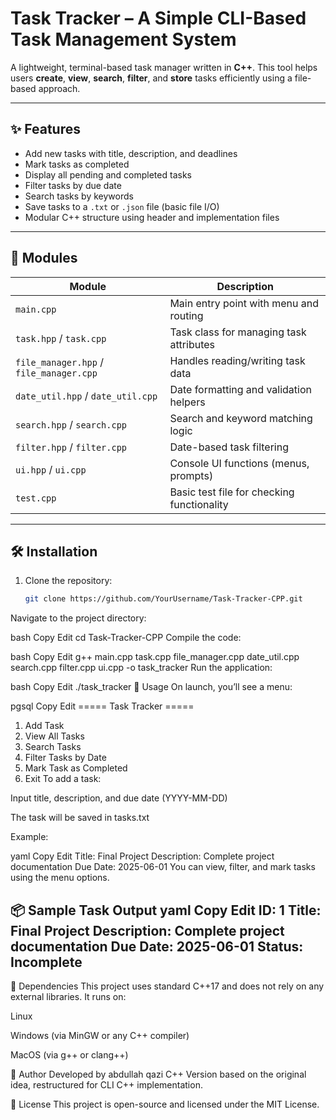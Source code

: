 
# Task Tracker – A Simple CLI-Based Task Management System

A lightweight, terminal-based task manager written in **C++**. This tool helps users **create**, **view**, **search**, **filter**, and **store** tasks efficiently using a file-based approach.

---

## ✨ Features

- Add new tasks with title, description, and deadlines
- Mark tasks as completed
- Display all pending and completed tasks
- Filter tasks by due date
- Search tasks by keywords
- Save tasks to a `.txt` or `.json` file (basic file I/O)
- Modular C++ structure using header and implementation files

---

## 📁 Modules

| Module | Description |
|--------|-------------|
| `main.cpp` | Main entry point with menu and routing |
| `task.hpp` / `task.cpp` | Task class for managing task attributes |
| `file_manager.hpp` / `file_manager.cpp` | Handles reading/writing task data |
| `date_util.hpp` / `date_util.cpp` | Date formatting and validation helpers |
| `search.hpp` / `search.cpp` | Search and keyword matching logic |
| `filter.hpp` / `filter.cpp` | Date-based task filtering |
| `ui.hpp` / `ui.cpp` | Console UI functions (menus, prompts) |
| `test.cpp` | Basic test file for checking functionality |

---

## 🛠️ Installation

1. Clone the repository:
   ```bash
   git clone https://github.com/YourUsername/Task-Tracker-CPP.git
Navigate to the project directory:

bash
Copy
Edit
cd Task-Tracker-CPP
Compile the code:

bash
Copy
Edit
g++ main.cpp task.cpp file_manager.cpp date_util.cpp search.cpp filter.cpp ui.cpp -o task_tracker
Run the application:

bash
Copy
Edit
./task_tracker
🧪 Usage
On launch, you’ll see a menu:

pgsql
Copy
Edit
===== Task Tracker =====
1. Add Task
2. View All Tasks
3. Search Tasks
4. Filter Tasks by Date
5. Mark Task as Completed
6. Exit
To add a task:

Input title, description, and due date (YYYY-MM-DD)

The task will be saved in tasks.txt

Example:

yaml
Copy
Edit
Title: Final Project
Description: Complete project documentation
Due Date: 2025-06-01
You can view, filter, and mark tasks using the menu options.

📦 Sample Task Output
yaml
Copy
Edit
ID: 1
Title: Final Project
Description: Complete project documentation
Due Date: 2025-06-01
Status: Incomplete
-----------------------------
🔧 Dependencies
This project uses standard C++17 and does not rely on any external libraries. It runs on:

Linux

Windows (via MinGW or any C++ compiler)

MacOS (via g++ or clang++)

👤 Author
Developed by abdullah qazi
C++ Version based on the original idea, restructured for CLI C++ implementation.

📄 License
This project is open-source and licensed under the MIT License.





